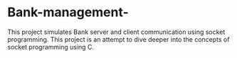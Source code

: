 # Bank-management-
This project simulates Bank server and client communication using socket programming. This project is an attempt to dive deeper into the concepts of socket programming using C.
